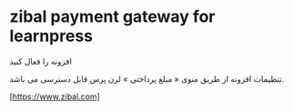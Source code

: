 # zibal payment gateway for learnpress

افزونه را فعال کنید

تنظیمات افزونه از طریق منوی « مبلغ پرداختی » لرن پرس قابل دسترسی می باشد.

[https://www.zibal.com]
